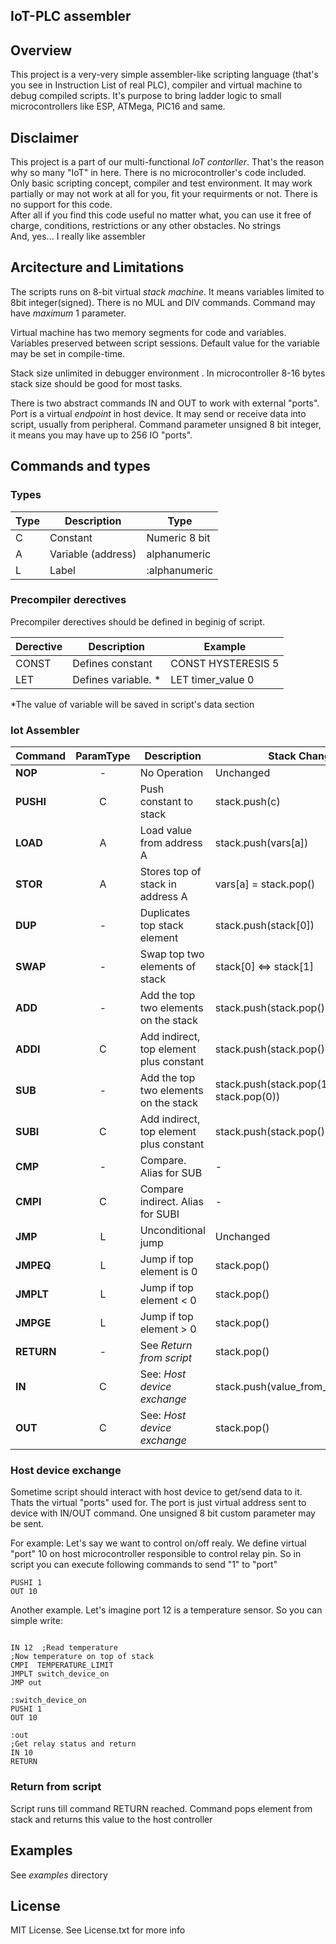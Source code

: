 IoT-PLC assembler
 ---
 
 ## Overview
 This project is a very-very simple assembler-like scripting language (that's you see in Instruction List of real PLC), compiler and virtual machine to debug compiled scripts.   It's purpose  to bring ladder logic to small microcontrollers like ESP, ATMega, PIC16 and same.  
 
 
 ## Disclaimer
 This project is a part of our multi-functional  *IoT contorller*. That's the reason why so many "IoT" in here. There is no microcontroller's code included. Only basic scripting concept, compiler and test environment.  It may work partially or may not work at all for you, fit your requirments or not. There is no support for this code.  
After all if you find this code useful no matter what, you can use it free of charge, conditions, restrictions or any other obstacles. No strings  
And, yes... I really like assembler
 
 ## Arcitecture and Limitations 
 
 The scripts runs on 8-bit virtual *stack machine*. It means variables limited to 8bit integer(signed). There is no MUL and DIV commands. Command may have *maximum* 1 parameter. 
 
 Virtual machine has two memory segments for code and variables. Variables preserved between script sessions. Default value for the variable may be set in compile-time.  
 
Stack size  unlimited in debugger environment . In microcontroller 8-16 bytes stack size should be good for most tasks. 
 
There is two abstract commands IN and OUT  to work with external "ports". Port is a virtual *endpoint* in host device. It may send or receive data into script, usually from peripheral. Command parameter unsigned 8 bit integer, it means you may have up to 256 IO "ports".  
 
 
 
 ## Commands and types
 
  
 
 ### Types

Type  | Description | Type
------------- | -------------|-----------
C  | Constant   | Numeric 8 bit
A  | Variable (address)  |  alphanumeric 
L  |Label  | :alphanumeric



 ### Precompiler derectives
 
 Precompiler derectives should be defined in beginig of script.  
 
 Derective  |  Description | Example 
------------- | -------------|-----------
CONST  |  Defines constant |  CONST  HYSTERESIS   5
LET  |  Defines variable. * |  LET timer_value 0

*The value of variable will be saved in script's data section

 
 ### Iot Assembler
 
  Command   |  ParamType |Description |  Stack Change 
------------- |:------:|-------------|----------- 
 **NOP** |  - |No Operation |  Unchanged
**PUSHI**  |  C | Push constant to stack |  stack.push(c)
**LOAD**  |  A | Load value from address A |  stack.push(vars[a])
**STOR**  |  A | Stores top of stack in address A |  vars[a] = stack.pop()
**DUP**  |  - |  Duplicates top stack element |  stack.push(stack[0])
**SWAP**  |  - |  Swap top two elements of stack |  stack[0] <=> stack[1]
**ADD**  |  - |  Add the top two elements on the stack |  stack.push(stack.pop()+stack.pop())
**ADDI**  | C |  Add indirect, top element plus constant |  stack.push(stack.pop()+C)
**SUB**  |  - |  Add the top two elements on the stack |  stack.push(stack.pop(1)-stack.pop(0))
**SUBI**  | C |  Add indirect, top element plus constant |  stack.push(stack.pop()-C)
**CMP**  |  - |  Compare. Alias for SUB |  -
**CMPI**  | C |  Compare indirect. Alias for SUBI |  -
**JMP**  | L |  Unconditional jump |  Unchanged
**JMPEQ**  | L |  Jump if top element is 0 |  stack.pop()
**JMPLT**  | L |  Jump if top element  < 0 |  stack.pop()
**JMPGE**  | L |  Jump if top element  > 0 |  stack.pop()
**RETURN**  | - |  See *Return from script* |  stack.pop()
**IN**  | C |  See: *Host device exchange* |  stack.push(value_from_device)
**OUT**  | C |  See: *Host device exchange* |  stack.pop()


 ### Host device exchange
 Sometime script should interact with host device to get/send data to it. Thats the virtual "ports" used for. The port is just virtual address sent to device with IN/OUT command. One unsigned 8 bit custom parameter may be sent. 
 
For example:  Let's say we want to control on/off realy. We define virtual "port" 10  on host microcontroller responsible to control relay pin. So in script you can execute following commands to send "1" to "port" 

```
PUSHI 1
OUT 10
```
 
 Another example. Let's imagine port 12 is a temperature sensor.  So you can simple write:
 
 ```
 
IN 12  ;Read temperature
;Now temperature on top of stack
CMPI  TEMPERATURE_LIMIT
JMPLT switch_device_on
JMP out

:switch_device_on
PUSHI 1
OUT 10

:out
;Get relay status and return
IN 10
RETURN

```
 

 
 
 ### Return from script
 Script runs till command RETURN reached. Command pops element from stack and returns this value to the host controller
 
 
 ## Examples
 See *examples* directory 
 
 

## License
MIT License. See License.txt for more info


